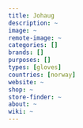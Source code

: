 ```yaml
---
title: Johaug
description: ~
image: ~
remote-image: ~
categories: []
brands: []
purposes: []
types: [gloves]
countries: [norway]
website: ~
shop: ~
store-finder: ~
about: ~
wiki: ~
---
```

